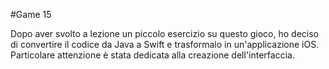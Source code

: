 #Game 15

Dopo aver svolto a lezione un piccolo esercizio su questo gioco, ho deciso di convertire il codice da Java a Swift e trasformalo in un'applicazione iOS.
Particolare attenzione è stata dedicata alla creazione dell'interfaccia.
